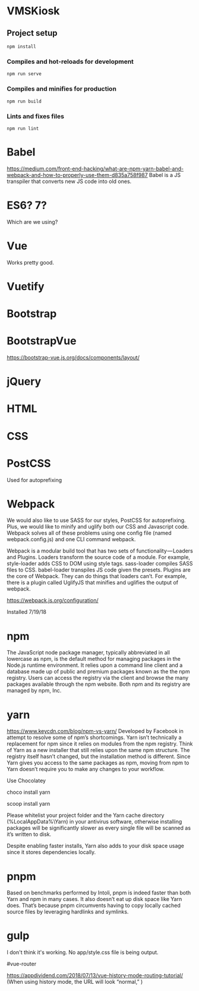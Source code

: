 # VMSKiosk

## Project setup
```
npm install
```

### Compiles and hot-reloads for development
```
npm run serve
```

### Compiles and minifies for production
```
npm run build
```

### Lints and fixes files
```
npm run lint
```

# Babel
https://medium.com/front-end-hacking/what-are-npm-yarn-babel-and-webpack-and-how-to-properly-use-them-d835a758f987
Babel is a JS transpiler that converts new JS code into old ones.

# ES6? 7?
Which are we using?

# Vue
Works pretty good.

# Vuetify

# Bootstrap

# BootstrapVue
https://bootstrap-vue.js.org/docs/components/layout/

# jQuery

# HTML

# CSS

# PostCSS
Used for autoprefixing

# Webpack
We would also like to use SASS for our styles, PostCSS for autoprefixing. Plus, we would like to minify and uglify both our CSS and Javascript code. Webpack solves all of these problems using one config file (named webpack.config.js) and one CLI command webpack.

Webpack is a modular build tool that has two sets of functionality — Loaders and Plugins. Loaders transform the source code of a module. For example, style-loader adds CSS to DOM using style tags. sass-loader compiles SASS files to CSS. babel-loader transpiles JS code given the presets. Plugins are the core of Webpack. They can do things that loaders can’t. For example, there is a plugin called UglifyJS that minifies and uglifies the output of webpack.

https://webpack.js.org/configuration/

Installed 7/19/18

# npm
The JavaScript node package manager, typically abbreviated in all lowercase as npm, is the default method for managing packages in the Node.js runtime environment. It relies upon a command line client and a database made up of public and premium packages known as the the npm registry. Users can access the registry via the client and browse the many packages available through the npm website. Both npm and its registry are managed by npm, Inc.

# yarn
https://www.keycdn.com/blog/npm-vs-yarn/
Developed by Facebook in attempt to resolve some of npm’s shortcomings. Yarn isn’t technically a replacement for npm since it relies on modules from the npm registry. Think of Yarn as a new installer that still relies upon the same npm structure. The registry itself hasn’t changed, but the installation method is different. Since Yarn gives you access to the same packages as npm, moving from npm to Yarn doesn’t require you to make any changes to your workflow.

Use Chocolatey

choco install yarn

scoop install yarn

Please whitelist your project folder and the Yarn cache directory (%LocalAppData%\Yarn) in your antivirus software, otherwise installing packages will be significantly slower as every single file will be scanned as it’s written to disk.

Despite enabling faster installs, Yarn also adds to your disk space usage since it stores dependencies locally.

# pnpm
Based on benchmarks performed by Intoli, pnpm is indeed faster than both Yarn and npm in many cases. It also doesn’t eat up disk space like Yarn does. That’s because pnpm circumvents having to copy locally cached source files by leveraging hardlinks and symlinks.

# gulp
I don't think it's working. No app/style.css file is being output.

#vue-router

https://appdividend.com/2018/07/13/vue-history-mode-routing-tutorial/ (When using history mode, the URL will look “normal,” )

